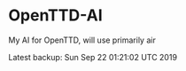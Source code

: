 # OpenTTD-AI
My AI for OpenTTD, will use primarily air

Latest backup: Sun Sep 22 01:21:02 UTC 2019
